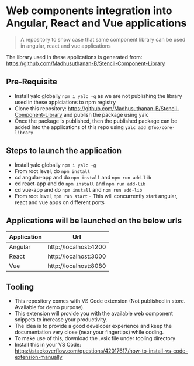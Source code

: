 # Web components integration into Angular, React and Vue applications
> A repository to show case that same component library can be used in angular, react and vue applications

The library used in these applications is generated from: https://github.com/Madhusuthanan-B/Stencil-Component-Library

## Pre-Requisite
* Install yalc globally `npm i yalc -g` as we are not publishing the library used in these applciations to npm registry
* Clone this repository: https://github.com/Madhusuthanan-B/Stencil-Component-Library and publish the package using yalc
* Once the package is published, then the published package can be added into the applications of this repo using `yalc add @foo/core-library`

## Steps to launch the application

* Install yalc globally `npm i yalc -g`
* From root level, do `npm install`
* cd angular-app and do `npm install` and `npm run add-lib`
* cd react-app and do `npm install` and `npm run add-lib`
* cd vue-app and do `npm install` and `npm run add-lib`
* From root level, `npm run start` - This will concurrently start angular, react and vue apps on different ports

## Applications will be launched on the below urls

| Application | Url                   |
|-------------|-----------------------|
| Angular     | http://localhost:4200 |
| React       | http://localhost:3000 |
| Vue         | http://localhost:8080 |

## Tooling

* This repository comes with VS Code extension (Not published in store. Available for demo purpose).
* This extension will provide you with the available web component snippets to increase your productivity.
* The idea is to provide a good developer experience and keep the documentation very close (near your fingertips) while coding.
* To make use of this, download the .vsix file under tooling directory
* Install this in your VS Code: https://stackoverflow.com/questions/42017617/how-to-install-vs-code-extension-manually
